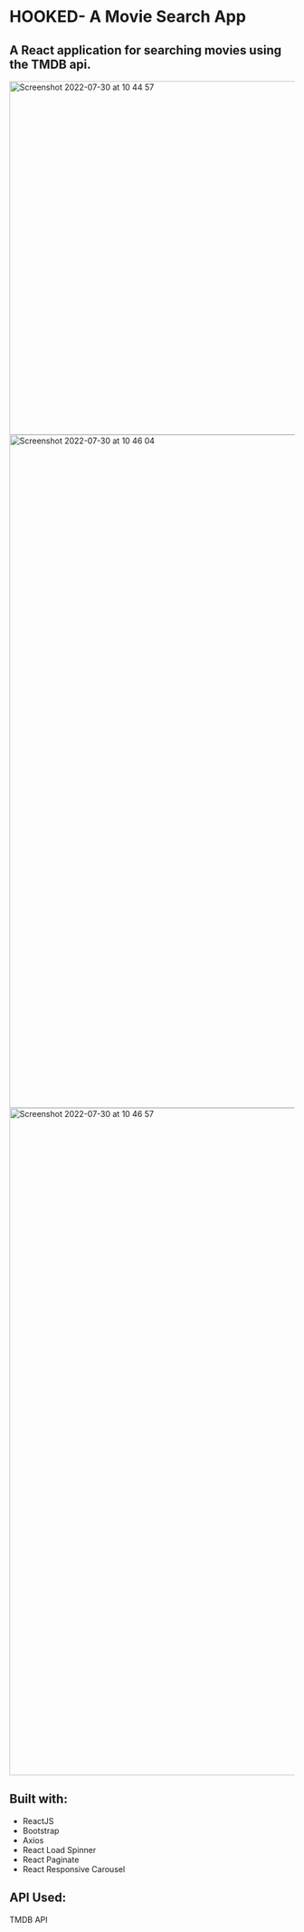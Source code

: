 # HOOKED- A Movie Search App 

## A React application for searching movies using the TMDB api.

<img width="624" alt="Screenshot 2022-07-30 at 10 44 57" src="https://user-images.githubusercontent.com/46716968/181883574-eef0cd43-1699-4985-a901-24be0c0fca52.png">
<img width="1188" alt="Screenshot 2022-07-30 at 10 46 04" src="https://user-images.githubusercontent.com/46716968/181883631-1e69fab3-4816-4196-9bc5-d0b94d162b70.png">
<img width="1178" alt="Screenshot 2022-07-30 at 10 46 57" src="https://user-images.githubusercontent.com/46716968/181883657-ef9b8f35-ab83-46af-899d-1edc28d65e29.png">

## Built with:
- ReactJS
- Bootstrap
- Axios
- React Load Spinner
- React Paginate
- React Responsive Carousel

## API Used:
TMDB API
